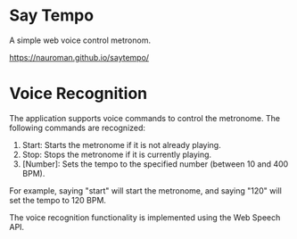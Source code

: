 # Say Tempo

A simple web voice control metronom. 

https://nauroman.github.io/saytempo/

# Voice Recognition

The application supports voice commands to control the metronome. The following commands are recognized:

1. Start: Starts the metronome if it is not already playing.
2. Stop: Stops the metronome if it is currently playing.
3. [Number]: Sets the tempo to the specified number (between 10 and 400 BPM).


For example, saying "start" will start the metronome, and saying "120" will set the tempo to 120 BPM.

The voice recognition functionality is implemented using the Web Speech API. 

